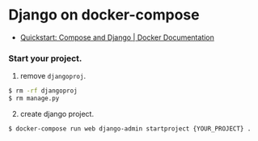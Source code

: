 Django on docker-compose
========================

- [Quickstart: Compose and Django \| Docker Documentation](https://docs.docker.com/compose/django/)



### Start your project.

1. remove `djangoproj`.

```sh
$ rm -rf djangoproj
$ rm manage.py
```

2. create django project.

```sh
$ docker-compose run web django-admin startproject {YOUR_PROJECT} .
```

